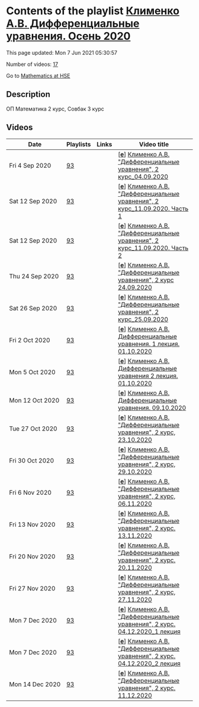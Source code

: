 # Contents of the playlist [Клименко А.В. Дифференциальные уравнения. Осень 2020](https://www.youtube.com/playlist?list=PLq3E5oubNNoApfc1PrVOJ3oft_hkEjV3-)

This page updated: Mon 7 Jun 2021 05:30:57

Number of videos: [17](#videos)

Go to [Mathematics at HSE](../README.md)

## Description

ОП Математика 2 курс, Совбак 3 курс

## Videos

|Date|Playlists|Links|Video title|
|---|---|---|---|
| Fri&nbsp;4&nbsp;Sep&nbsp;2020 | [93](../playlists/93 "Клименко А.В. Дифференциальные уравнения. Осень 2020") |  | [[**e**](https://studio.youtube.com/video/sLAIxOWhVZI/edit "Edit")] [Клименко А.В. &#34;Дифференциальные уравнения&#34;, 2 курс&#95;04.09.2020](https://www.youtube.com/watch?v=sLAIxOWhVZI&list=PLq3E5oubNNoApfc1PrVOJ3oft_hkEjV3-) |
| Sat&nbsp;12&nbsp;Sep&nbsp;2020 | [93](../playlists/93 "Клименко А.В. Дифференциальные уравнения. Осень 2020") |  | [[**e**](https://studio.youtube.com/video/56ZRyIvSLLE/edit "Edit")] [Клименко А.В. &#34;Дифференциальные уравнения&#34;, 2 курс&#95;11.09.2020. Часть 1](https://www.youtube.com/watch?v=56ZRyIvSLLE&list=PLq3E5oubNNoApfc1PrVOJ3oft_hkEjV3-) |
| Sat&nbsp;12&nbsp;Sep&nbsp;2020 | [93](../playlists/93 "Клименко А.В. Дифференциальные уравнения. Осень 2020") |  | [[**e**](https://studio.youtube.com/video/SFC3UDLlL7g/edit "Edit")] [Клименко А.В. &#34;Дифференциальные уравнения&#34;, 2 курс&#95;11.09.2020. Часть 2](https://www.youtube.com/watch?v=SFC3UDLlL7g&list=PLq3E5oubNNoApfc1PrVOJ3oft_hkEjV3-) |
| Thu&nbsp;24&nbsp;Sep&nbsp;2020 | [93](../playlists/93 "Клименко А.В. Дифференциальные уравнения. Осень 2020") |  | [[**e**](https://studio.youtube.com/video/Ajd7jNpJIKY/edit "Edit")] [Клименко А.В. &#34;Дифференциальные уравнения&#34;, 2 курс 24.09.2020](https://www.youtube.com/watch?v=Ajd7jNpJIKY&list=PLq3E5oubNNoApfc1PrVOJ3oft_hkEjV3-) |
| Sat&nbsp;26&nbsp;Sep&nbsp;2020 | [93](../playlists/93 "Клименко А.В. Дифференциальные уравнения. Осень 2020") |  | [[**e**](https://studio.youtube.com/video/vJeREn63Uo4/edit "Edit")] [Клименко А.В. &#34;Дифференциальные уравнения&#34;, 2 курс&#95;25.09.2020](https://www.youtube.com/watch?v=vJeREn63Uo4&list=PLq3E5oubNNoApfc1PrVOJ3oft_hkEjV3-) |
| Fri&nbsp;2&nbsp;Oct&nbsp;2020 | [93](../playlists/93 "Клименко А.В. Дифференциальные уравнения. Осень 2020") |  | [[**e**](https://studio.youtube.com/video/8GY1_Fwal34/edit "Edit")] [Клименко А.В. Дифференциальные уравнения. 1 лекция. 01.10.2020](https://www.youtube.com/watch?v=8GY1_Fwal34&list=PLq3E5oubNNoApfc1PrVOJ3oft_hkEjV3-) |
| Mon&nbsp;5&nbsp;Oct&nbsp;2020 | [93](../playlists/93 "Клименко А.В. Дифференциальные уравнения. Осень 2020") |  | [[**e**](https://studio.youtube.com/video/nDDEgfGcbTM/edit "Edit")] [Клименко А.В. Дифференциальные уравнения 2 лекция. 01.10.2020](https://www.youtube.com/watch?v=nDDEgfGcbTM&list=PLq3E5oubNNoApfc1PrVOJ3oft_hkEjV3-) |
| Mon&nbsp;12&nbsp;Oct&nbsp;2020 | [93](../playlists/93 "Клименко А.В. Дифференциальные уравнения. Осень 2020") |  | [[**e**](https://studio.youtube.com/video/shoUdCycl8g/edit "Edit")] [Клименко А.В. Дифференциальные уравнения. 09.10.2020](https://www.youtube.com/watch?v=shoUdCycl8g&list=PLq3E5oubNNoApfc1PrVOJ3oft_hkEjV3-) |
| Tue&nbsp;27&nbsp;Oct&nbsp;2020 | [93](../playlists/93 "Клименко А.В. Дифференциальные уравнения. Осень 2020") |  | [[**e**](https://studio.youtube.com/video/7azb0TVdrmk/edit "Edit")] [Клименко А.В. &#34;Дифференциальные уравнения&#34;, 2 курс, 23.10.2020](https://www.youtube.com/watch?v=7azb0TVdrmk&list=PLq3E5oubNNoApfc1PrVOJ3oft_hkEjV3-) |
| Fri&nbsp;30&nbsp;Oct&nbsp;2020 | [93](../playlists/93 "Клименко А.В. Дифференциальные уравнения. Осень 2020") |  | [[**e**](https://studio.youtube.com/video/TV2tAUTldvo/edit "Edit")] [Клименко А.В. &#34;Дифференциальные уравнения&#34;, 2 курс, 29.10.2020](https://www.youtube.com/watch?v=TV2tAUTldvo&list=PLq3E5oubNNoApfc1PrVOJ3oft_hkEjV3-) |
| Fri&nbsp;6&nbsp;Nov&nbsp;2020 | [93](../playlists/93 "Клименко А.В. Дифференциальные уравнения. Осень 2020") |  | [[**e**](https://studio.youtube.com/video/ZBLDIy4CqCA/edit "Edit")] [Клименко А.В. &#34;Дифференциальные уравнения&#34;, 2 курс, 06.11.2020](https://www.youtube.com/watch?v=ZBLDIy4CqCA&list=PLq3E5oubNNoApfc1PrVOJ3oft_hkEjV3-) |
| Fri&nbsp;13&nbsp;Nov&nbsp;2020 | [93](../playlists/93 "Клименко А.В. Дифференциальные уравнения. Осень 2020") |  | [[**e**](https://studio.youtube.com/video/JYpv-7FCAgA/edit "Edit")] [Клименко А.В. &#34;Дифференциальные уравнения&#34;, 2 курс. 13.11.2020](https://www.youtube.com/watch?v=JYpv-7FCAgA&list=PLq3E5oubNNoApfc1PrVOJ3oft_hkEjV3-) |
| Fri&nbsp;20&nbsp;Nov&nbsp;2020 | [93](../playlists/93 "Клименко А.В. Дифференциальные уравнения. Осень 2020") |  | [[**e**](https://studio.youtube.com/video/dEbwlg_CMlU/edit "Edit")] [Клименко А.В. &#34;Дифференциальные уравнения&#34;, 2 курс. 20.11.2020](https://www.youtube.com/watch?v=dEbwlg_CMlU&list=PLq3E5oubNNoApfc1PrVOJ3oft_hkEjV3-) |
| Fri&nbsp;27&nbsp;Nov&nbsp;2020 | [93](../playlists/93 "Клименко А.В. Дифференциальные уравнения. Осень 2020") |  | [[**e**](https://studio.youtube.com/video/gTpF8U0-LqI/edit "Edit")] [Клименко А.В. &#34;Дифференциальные уравнения&#34;, 2 курс, 27.11.2020](https://www.youtube.com/watch?v=gTpF8U0-LqI&list=PLq3E5oubNNoApfc1PrVOJ3oft_hkEjV3-) |
| Mon&nbsp;7&nbsp;Dec&nbsp;2020 | [93](../playlists/93 "Клименко А.В. Дифференциальные уравнения. Осень 2020") |  | [[**e**](https://studio.youtube.com/video/B90w7kJXAGQ/edit "Edit")] [Клименко А.В. &#34;Дифференциальные уравнения&#34;, 2 курс. 04.12.2020&#95;1 лекция](https://www.youtube.com/watch?v=B90w7kJXAGQ&list=PLq3E5oubNNoApfc1PrVOJ3oft_hkEjV3-) |
| Mon&nbsp;7&nbsp;Dec&nbsp;2020 | [93](../playlists/93 "Клименко А.В. Дифференциальные уравнения. Осень 2020") |  | [[**e**](https://studio.youtube.com/video/8UYLCxMa-Fg/edit "Edit")] [Клименко А.В. &#34;Дифференциальные уравнения&#34;, 2 курс. 04.12.2020&#95;2 лекция](https://www.youtube.com/watch?v=8UYLCxMa-Fg&list=PLq3E5oubNNoApfc1PrVOJ3oft_hkEjV3-) |
| Mon&nbsp;14&nbsp;Dec&nbsp;2020 | [93](../playlists/93 "Клименко А.В. Дифференциальные уравнения. Осень 2020") |  | [[**e**](https://studio.youtube.com/video/6Huhav_cLbI/edit "Edit")] [Клименко А.В. &#34;Дифференциальные уравнения&#34;, 2 курс. 11.12.2020](https://www.youtube.com/watch?v=6Huhav_cLbI&list=PLq3E5oubNNoApfc1PrVOJ3oft_hkEjV3-) |

